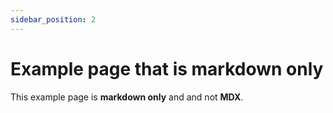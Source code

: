 ```yaml
---
sidebar_position: 2
---
```


# Example page that is markdown only

This example page is  **markdown only** and and not **MDX**.

